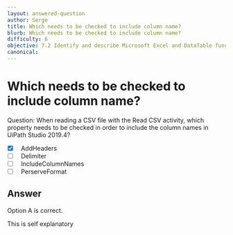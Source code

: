 ```yaml
---
layout: answered-question
author: Serge
title: Which needs to be checked to include column name?
blurb: Which needs to be checked to include column name?
difficulty: 6
objective: 7.2 Identify and describe Microsoft Excel and DataTable functions, and how Excel activities are used for data manipulation
canonical: 
---
```


<h1>Which needs to be checked to include column name?</h1>

Question:  When reading a CSV file with the Read CSV activity, which property needs to be checked in order to include the column names in UiPath Studio 2019.4?

 - [X] &nbsp;  AddHeaders
 - [ ] &nbsp;  Delimiter
 - [ ] &nbsp;  IncludeColumnNames
 - [ ] &nbsp;  PerserveFormat

## Answer

Option A is correct.

This is self explanatory

